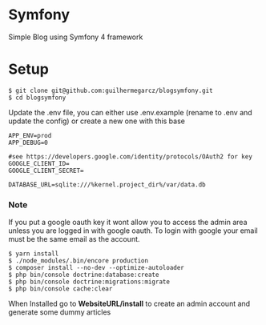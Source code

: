 # Symfony
Simple Blog using Symfony 4 framework

# Setup
```shell script
$ git clone git@github.com:guilhermegarcz/blogsymfony.git
$ cd blogsymfony
```
Update the .env file, you can either use .env.example (rename to .env and update the config) or create a new one with this base
```dotenv
APP_ENV=prod
APP_DEBUG=0

#see https://developers.google.com/identity/protocols/OAuth2 for key
GOOGLE_CLIENT_ID=
GOOGLE_CLIENT_SECRET=

DATABASE_URL=sqlite:///%kernel.project_dir%/var/data.db
```
### Note
If you put a google oauth key it wont allow you to access the admin area unless you are logged in with google oauth.
To login with google your email must be the same email as the account.

```shell script
$ yarn install
$ ./node_modules/.bin/encore production
$ composer install --no-dev --optimize-autoloader
$ php bin/console doctrine:database:create
$ php bin/console doctrine:migrations:migrate
$ php bin/console cache:clear
```

When Installed go to __WebsiteURL/install__ to create an admin account and generate some dummy articles
